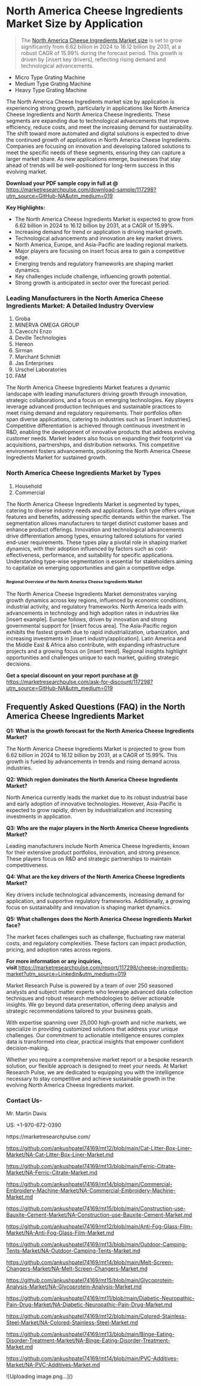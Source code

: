 <h1>North America Cheese Ingredients Market&nbsp;Size by Application</h1><blockquote><p>The <a href="https://marketresearchpulse.com/download-sample/117298?utm_source=GitHub-NA&amp;utm_medium=019">North America Cheese Ingredients Market size</a> is set to grow significantly from 6.62 billion in 2024 to 16.12 billion by 2031, at a robust CAGR of 15.99% during the forecast period. This growth is driven by [insert key drivers], reflecting rising demand and technological advancements.</p></blockquote><ul><li>Micro Type Grating Machine<li> Medium Type Grating Machine<li> Heavy Type Grating Machine</li></ul><p>The North America Cheese Ingredients market size by application is experiencing strong growth, particularly in applications like North America Cheese Ingredients and North America Cheese Ingredients. These segments are expanding due to technological advancements that improve efficiency, reduce costs, and meet the increasing demand for sustainability. The shift toward more automated and digital solutions is expected to drive the continued growth of applications in North America Cheese Ingredients. Companies are focusing on innovation and developing tailored solutions to meet the specific needs of these segments, ensuring they can capture a larger market share. As new applications emerge, businesses that stay ahead of trends will be well-positioned for long-term success in this evolving market.</p><p><strong>Download your PDF sample copy in full at @ </strong><a href="https://marketresearchpulse.com/download-sample/117298?utm_source=GitHub-NA&amp;utm_medium=019">https://marketresearchpulse.com/download-sample/117298?utm_source=GitHub-NA&amp;utm_medium=019</a></p><p><strong>Key Highlights: </strong></p><ul><li>The North America Cheese Ingredients Market is expected to grow from 6.62 billion in 2024 to 16.12 billion by 2031, at a CAGR of 15.99%.</li><li>Increasing demand for trend or application is driving market growth.</li><li>Technological advancements and innovation are key market drivers.</li><li>North America, Europe, and Asia-Pacific are leading regional markets.</li><li>Major players are focusing on insert focus area to gain a competitive edge.</li><li>Emerging trends and regulatory frameworks are shaping market dynamics.</li><li>Key challenges include challenge, influencing growth potential.</li><li>Strong growth is anticipated in sector over the forecast period.</li></ul><h3>Leading Manufacturers in the North America Cheese Ingredients Market: A Detailed Industry Overview</h3><ol><li>Groba</li><li>MINERVA OMEGA GROUP</li><li>Cavecchi Enzo</li><li>Deville Technologies</li><li>Hereon</li><li>Sirman</li><li>Marchant Schmidt</li><li>Jas Enterprises</li><li>Urschel Laboratories</li><li>FAM</li></ol><div class="flex max-w-full flex-col flex-grow"><div class="min-h-8 text-message flex w-full flex-col items-end gap-2 whitespace-normal break-words [.text-message+&amp;]:mt-5" dir="auto" data-message-author-role="assistant" data-message-id="fd8432e4-4910-450d-b182-61b7bfb0a01f" data-message-model-slug="gpt-4o"><div class="flex w-full flex-col gap-1 empty:hidden first:pt-[3px]"><div class="markdown prose w-full break-words dark:prose-invert light"><p>The North America Cheese Ingredients Market features a dynamic landscape with leading manufacturers driving growth through innovation, strategic collaborations, and a focus on emerging technologies. Key players leverage advanced production techniques and sustainable practices to meet rising demand and regulatory requirements. Their portfolios often span diverse applications, catering to industries such as [insert industries]. Competitive differentiation is achieved through continuous investment in R&amp;D, enabling the development of innovative products that address evolving customer needs. Market leaders also focus on expanding their footprint via acquisitions, partnerships, and distribution networks. This competitive environment fosters advancements, positioning the North America Cheese Ingredients Market for sustained growth.</p></div></div></div></div><h3>North America Cheese Ingredients Market by Types</h3><ol><li>Household<li> Commercial</li></ol><div class="flex max-w-full flex-col flex-grow"><div class="min-h-8 text-message flex w-full flex-col items-end gap-2 whitespace-normal break-words [.text-message+&amp;]:mt-5" dir="auto" data-message-author-role="assistant" data-message-id="084470be-0bb7-4664-bddf-5156b4f41249" data-message-model-slug="gpt-4o-mini"><div class="flex w-full flex-col gap-1 empty:hidden first:pt-[3px]"><div class="markdown prose w-full break-words dark:prose-invert light"><p>The North America Cheese Ingredients Market is segmented by types, catering to diverse industry needs and applications. Each type offers unique features and benefits, addressing specific demands within the market. The segmentation allows manufacturers to target distinct customer bases and enhance product offerings. Innovation and technological advancements drive differentiation among types, ensuring tailored solutions for varied end-user requirements. These types play a pivotal role in shaping market dynamics, with their adoption influenced by factors such as cost-effectiveness, performance, and suitability for specific applications. Understanding type-wise segmentation is essential for stakeholders aiming to capitalize on emerging opportunities and gain a competitive edge.</p></div></div></div></div><h3><span style="font-size: 11px;">Regional Overview of the North America Cheese Ingredients Market</span></h3><div class="flex max-w-full flex-col flex-grow"><div class="min-h-8 text-message flex w-full flex-col items-end gap-2 whitespace-normal break-words [.text-message+&amp;]:mt-5" dir="auto" data-message-author-role="assistant" data-message-id="e9038762-ce64-4e30-91c9-9bd413514231" data-message-model-slug="gpt-4o-mini"><div class="flex w-full flex-col gap-1 empty:hidden first:pt-[3px]"><div class="markdown prose w-full break-words dark:prose-invert light"><p>The North America Cheese Ingredients Market demonstrates varying growth dynamics across key regions, influenced by economic conditions, industrial activity, and regulatory frameworks. North America leads with advancements in technology and high adoption rates in industries like [insert example]. Europe follows, driven by innovation and strong governmental support for [insert focus area]. The Asia-Pacific region exhibits the fastest growth due to rapid industrialization, urbanization, and increasing investments in [insert industry/application]. Latin America and the Middle East &amp; Africa also contribute, with expanding infrastructure projects and a growing focus on [insert trend]. Regional insights highlight opportunities and challenges unique to each market, guiding strategic decisions.</p></div></div></div></div><p><strong>Get a special discount on your report purchase at @ </strong><a href="https://marketresearchpulse.com/ask-for-discount/117298?utm_source=GitHub-NA&amp;utm_medium=019">https://marketresearchpulse.com/ask-for-discount/117298?utm_source=GitHub-NA&amp;utm_medium=019</a></p><h2>Frequently Asked Questions (FAQ) in the North America Cheese Ingredients Market</h2><p><strong>Q1: What is the growth forecast for the North America Cheese Ingredients Market?</strong></p><p>The North America Cheese Ingredients Market is projected to grow from 6.62 billion in 2024 to 16.12 billion by 2031, at a CAGR of 15.99%. This growth is fueled by advancements in trends and rising demand across industries.</p><p><strong>Q2: Which region dominates the North America Cheese Ingredients Market?</strong></p><p>North America currently leads the market due to its robust industrial base and early adoption of innovative technologies. However, Asia-Pacific is expected to grow rapidly, driven by industrialization and increasing investments in application.</p><p><strong>Q3: Who are the major players in the North America Cheese Ingredients Market?</strong></p><p>Leading manufacturers include North America Cheese Ingredients, known for their extensive product portfolios, innovation, and strong presence. These players focus on R&amp;D and strategic partnerships to maintain competitiveness.</p><p><strong>Q4: What are the key drivers of the North America Cheese Ingredients Market?</strong></p><p>Key drivers include technological advancements, increasing demand for application, and supportive regulatory frameworks. Additionally, a growing focus on sustainability and innovation is shaping market dynamics.</p><p><strong>Q5: What challenges does the North America Cheese Ingredients Market face?</strong></p><p>The market faces challenges such as challenge, fluctuating raw material costs, and regulatory complexities. These factors can impact production, pricing, and adoption rates across regions.</p><p><strong>For more information or any inquiries, visit&nbsp;</strong><a href="https://marketresearchpulse.com/report/117298/cheese-ingredients-market?utm_source=Linkedin&utm_medium=019">https://marketresearchpulse.com/report/117298/cheese-ingredients-market?utm_source=Linkedin&utm_medium=019</a></p><p>Market Research Pulse is powered by a team of over 250 seasoned analysts and subject matter experts who leverage advanced data collection techniques and robust research methodologies to deliver actionable insights. We go beyond data presentation, offering deep analysis and strategic recommendations tailored to your business goals.</p><p>With expertise spanning over 25,000 high-growth and niche markets, we specialize in providing customized solutions that address your unique challenges. Our commitment to actionable intelligence ensures complex data is transformed into clear, practical insights that empower confident decision-making.</p><p>Whether you require a comprehensive market report or a bespoke research solution, our flexible approach is designed to meet your needs. At Market Research Pulse, we are dedicated to equipping you with the intelligence necessary to stay competitive and achieve sustainable growth in the evolving North America Cheese Ingredients market.</p><h3><strong>Contact Us-</strong></h3><p>Mr. Martin Davis</p><p>US: +1-970-672-0390</p><p>https://marketresearchpulse.com/</p><p><a href="https://github.com/ankushpatel74169/mt12/blob/main/Cat-Litter-Box-Liner-Market/NA-Cat-Litter-Box-Liner-Market.md">https://github.com/ankushpatel74169/mt12/blob/main/Cat-Litter-Box-Liner-Market/NA-Cat-Litter-Box-Liner-Market.md</a></p><p><a href="https://github.com/ankushpatel74169/mt13/blob/main/Ferric-Citrate-Market/NA-Ferric-Citrate-Market.md">https://github.com/ankushpatel74169/mt13/blob/main/Ferric-Citrate-Market/NA-Ferric-Citrate-Market.md</a></p><p><a href="https://github.com/ankushpatel74169/mt14/blob/main/Commercial-Embroidery-Machine-Market/NA-Commercial-Embroidery-Machine-Market.md">https://github.com/ankushpatel74169/mt14/blob/main/Commercial-Embroidery-Machine-Market/NA-Commercial-Embroidery-Machine-Market.md</a></p><p><a href="https://github.com/ankushpatel74169/mt15/blob/main/Construction-use-Bauxite-Cement-Market/NA-Construction-use-Bauxite-Cement-Market.md">https://github.com/ankushpatel74169/mt15/blob/main/Construction-use-Bauxite-Cement-Market/NA-Construction-use-Bauxite-Cement-Market.md</a></p><p><a href="https://github.com/ankushpatel74169/mt12/blob/main/Anti-Fog-Glass-Film-Market/NA-Anti-Fog-Glass-Film-Market.md">https://github.com/ankushpatel74169/mt12/blob/main/Anti-Fog-Glass-Film-Market/NA-Anti-Fog-Glass-Film-Market.md</a></p><p><a href="https://github.com/ankushpatel74169/mt13/blob/main/Outdoor-Camping-Tents-Market/NA-Outdoor-Camping-Tents-Market.md">https://github.com/ankushpatel74169/mt13/blob/main/Outdoor-Camping-Tents-Market/NA-Outdoor-Camping-Tents-Market.md</a></p><p><a href="https://github.com/ankushpatel74169/mt14/blob/main/Melt-Screen-Changers-Market/NA-Melt-Screen-Changers-Market.md">https://github.com/ankushpatel74169/mt14/blob/main/Melt-Screen-Changers-Market/NA-Melt-Screen-Changers-Market.md</a></p><p><a href="https://github.com/ankushpatel74169/mt15/blob/main/Glycoprotein-Analysis-Market/NA-Glycoprotein-Analysis-Market.md">https://github.com/ankushpatel74169/mt15/blob/main/Glycoprotein-Analysis-Market/NA-Glycoprotein-Analysis-Market.md</a></p><p><a href="https://github.com/ankushpatel74169/mt11/blob/main/Diabetic-Neuropathic-Pain-Drug-Market/NA-Diabetic-Neuropathic-Pain-Drug-Market.md">https://github.com/ankushpatel74169/mt11/blob/main/Diabetic-Neuropathic-Pain-Drug-Market/NA-Diabetic-Neuropathic-Pain-Drug-Market.md</a></p><p><a href="https://github.com/ankushpatel74169/mt12/blob/main/Colored-Stainless-Steel-Market/NA-Colored-Stainless-Steel-Market.md">https://github.com/ankushpatel74169/mt12/blob/main/Colored-Stainless-Steel-Market/NA-Colored-Stainless-Steel-Market.md</a></p><p><a href="https://github.com/ankushpatel74169/mt13/blob/main/Binge-Eating-Disorder-Treatment-Market/NA-Binge-Eating-Disorder-Treatment-Market.md">https://github.com/ankushpatel74169/mt13/blob/main/Binge-Eating-Disorder-Treatment-Market/NA-Binge-Eating-Disorder-Treatment-Market.md</a></p><p><a href="https://github.com/ankushpatel74169/mt14/blob/main/PVC-Additives-Market/NA-PVC-Additives-Market.md">https://github.com/ankushpatel74169/mt14/blob/main/PVC-Additives-Market/NA-PVC-Additives-Market.md</a></p>
![Uploading image.png…]()
